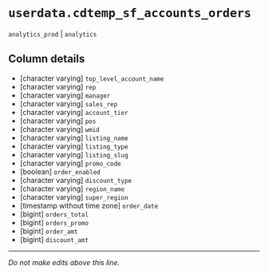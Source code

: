 # `userdata.cdtemp_sf_accounts_orders`
`analytics_prod` | `analytics`

## Column details
* [character varying] `top_level_account_name`
* [character varying] `rep`
* [character varying] `manager`
* [character varying] `sales_rep`
* [character varying] `account_tier`
* [character varying] `pos`
* [character varying] `wmid`
* [character varying] `listing_name`
* [character varying] `listing_type`
* [character varying] `listing_slug`
* [character varying] `promo_code`
* [boolean]   `order_enabled`
* [character varying] `discount_type`
* [character varying] `region_name`
* [character varying] `super_region`
* [timestamp without time zone] `order_date`
* [bigint]    `orders_total`
* [bigint]    `orders_promo`
* [bigint]    `order_amt`
* [bigint]    `discount_amt`

-------------------------------------------------------------------------------
*Do not make edits above this line.*
